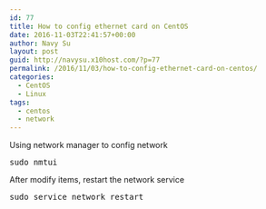 ```yaml
---
id: 77
title: How to config ethernet card on CentOS
date: 2016-11-03T22:41:57+00:00
author: Navy Su
layout: post
guid: http://navysu.x10host.com/?p=77
permalink: /2016/11/03/how-to-config-ethernet-card-on-centos/
categories:
  - CentOS
  - Linux
tags:
  - centos
  - network
---
```

Using network manager to config network<!--?prettify linenums=true?-->

<pre class="prettyprint">sudo nmtui</pre>

After modify items, restart the network service

<pre class="prettyprint">sudo service network restart
</pre>